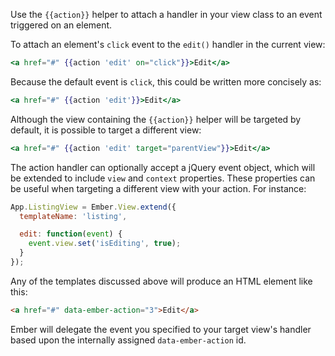 Use the `{{action}}` helper to attach a handler in your view class to an event triggered on an element.

To attach an element's `click` event to the `edit()` handler in the current view:

```handlebars
<a href="#" {{action 'edit' on="click"}}>Edit</a>
```

Because the default event is `click`, this could be written more concisely as:

```handlebars
<a href="#" {{action 'edit'}}>Edit</a>
```

Although the view containing the `{{action}}` helper will be targeted by default, it is possible to target a different view:

```handlebars
<a href="#" {{action 'edit' target="parentView"}}>Edit</a>
```

The action handler can optionally accept a jQuery event object, which will be extended to include `view` and `context` properties. These properties can be useful when targeting a different view with your action. For instance:

```javascript
App.ListingView = Ember.View.extend({
  templateName: 'listing',

  edit: function(event) {
    event.view.set('isEditing', true);
  }
});
```

Any of the templates discussed above will produce an HTML element like this:

```html
<a href="#" data-ember-action="3">Edit</a>
```

Ember will delegate the event you specified to your target view's handler based upon the internally assigned `data-ember-action` id.

